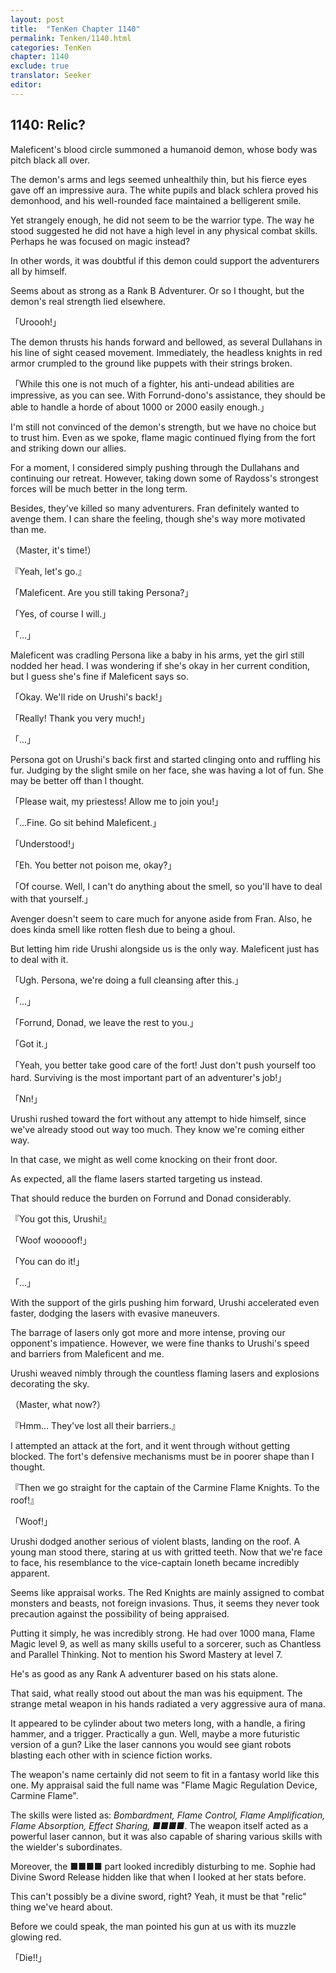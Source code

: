 ```yaml
---
layout: post
title:  "TenKen Chapter 1140"
permalink: Tenken/1140.html
categories: TenKen
chapter: 1140
exclude: true
translator: Seeker
editor: 
---
```

<h2>1140: Relic?</h2>

Maleficent's blood circle summoned a humanoid demon, whose body was pitch black all over.

The demon's arms and legs seemed unhealthily thin, but his fierce eyes gave off an impressive aura. The white pupils and black schlera proved his demonhood, and his well-rounded face maintained a belligerent smile.

Yet strangely enough, he did not seem to be the warrior type. The way he stood suggested he did not have a high level in any physical combat skills. Perhaps he was focused on magic instead?

In other words, it was doubtful if this demon could support the adventurers all by himself.

Seems about as strong as a Rank B Adventurer. Or so I thought, but the demon's real strength lied elsewhere.

「Uroooh!」

The demon thrusts his hands forward and bellowed, as several Dullahans in his line of sight ceased movement. Immediately, the headless knights in red armor crumpled to the ground like puppets with their strings broken.

「While this one is not much of a fighter, his anti-undead abilities are impressive, as you can see. With Forrund-dono's assistance, they should be able to handle a horde of about 1000 or 2000 easily enough.」

I'm still not convinced of the demon's strength, but we have no choice but to trust him. Even as we spoke, flame magic continued flying from the fort and striking down our allies.

For a moment, I considered simply pushing through the Dullahans and continuing our retreat. However, taking down some of Raydoss's strongest forces will be much better in the long term.

Besides, they've killed so many adventurers. Fran definitely wanted to avenge them. I can share the feeling, though she's way more motivated than me.

（Master, it's time!）

『Yeah, let's go.』

「Maleficent. Are you still taking Persona?」

「Yes, of course I will.」

「...」

Maleficent was cradling Persona like a baby in his arms, yet the girl still nodded her head. I was wondering if she's okay in her current condition, but I guess she's fine if Maleficent says so.

「Okay. We'll ride on Urushi's back!」

「Really! Thank you very much!」

「...」

Persona got on Urushi's back first and started clinging onto and ruffling his fur. Judging by the slight smile on her face, she was having a lot of fun. She may be better off than I thought.

「Please wait, my priestess! Allow me to join you!」

「...Fine. Go sit behind Maleficent.」

「Understood!」

「Eh. You better not poison me, okay?」

「Of course. Well, I can't do anything about the smell, so you'll have to deal with that yourself.」

Avenger doesn't seem to care much for anyone aside from Fran. Also, he does kinda smell like rotten flesh due to being a ghoul.

But letting him ride Urushi alongside us is the only way. Maleficent just has to deal with it.

「Ugh. Persona, we're doing a full cleansing after this.」

「...」

「Forrund, Donad, we leave the rest to you.」

「Got it.」

「Yeah, you better take good care of the fort! Just don't push yourself too hard. Surviving is the most important part of an adventurer's job!」

「Nn!」

Urushi rushed toward the fort without any attempt to hide himself, since we've already stood out way too much. They know we're coming either way.

In that case, we might as well come knocking on their front door.

As expected, all the flame lasers started targeting us instead.

That should reduce the burden on Forrund and Donad considerably.

『You got this, Urushi!』

「Woof wooooof!」

「You can do it!」

「...」

With the support of the girls pushing him forward, Urushi accelerated even faster, dodging the lasers with evasive maneuvers.

The barrage of lasers only got more and more intense, proving our opponent's impatience. However, we were fine thanks to Urushi's speed and barriers from Maleficent and me.

Urushi weaved nimbly through the countless flaming lasers and explosions decorating the sky.

（Master, what now?）

『Hmm... They've lost all their barriers.』

I attempted an attack at the fort, and it went through without getting blocked. The fort's defensive mechanisms must be in poorer shape than I thought.

『Then we go straight for the captain of the Carmine Flame Knights. To the roof!』

「Woof!」

Urushi dodged another serious of violent blasts, landing on the roof. A young man stood there, staring at us with gritted teeth. Now that we're face to face, his resemblance to the vice-captain Ioneth became incredibly apparent.

Seems like appraisal works. The Red Knights are mainly assigned to combat monsters and beasts, not foreign invasions. Thus, it seems they never took precaution against the possibility of being appraised.

Putting it simply, he was incredibly strong. He had over 1000 mana, Flame Magic level 9, as well as many skills useful to a sorcerer, such as Chantless and Parallel Thinking. Not to mention his Sword Mastery at level 7.

He's as good as any Rank A adventurer based on his stats alone.

That said, what really stood out about the man was his equipment. The strange metal weapon in his hands radiated a very aggressive aura of mana.

It appeared to be cylinder about two meters long, with a handle, a firing hammer, and a trigger. Practically a gun. Well, maybe a more futuristic version of a gun? Like the laser cannons you would see giant robots blasting each other with in science fiction works.

The weapon's name certainly did not seem to fit in a fantasy world like this one. My appraisal said the full name was "Flame Magic Regulation Device, Carmine Flame".

The skills were listed as: *Bombardment, Flame Control, Flame Amplification, Flame Absorption, Effect Sharing, ■■■■*. The weapon itself acted as a powerful laser cannon, but it was also capable of sharing various skills with the wielder's subordinates.

Moreover, the ■■■■ part looked incredibly disturbing to me. Sophie had Divine Sword Release hidden like that when I looked at her stats before.

This can't possibly be a divine sword, right? Yeah, it must be that "relic" thing we've heard about.

Before we could speak, the man pointed his gun at us with its muzzle glowing red.

「Die!!」
